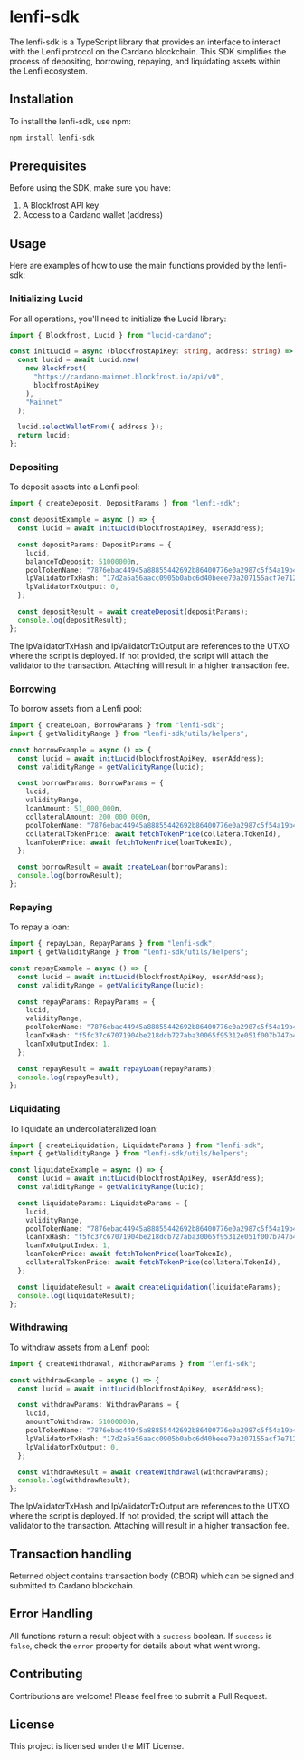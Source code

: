 # lenfi-sdk

The lenfi-sdk is a TypeScript library that provides an interface to interact with the Lenfi protocol on the Cardano blockchain. This SDK simplifies the process of depositing, borrowing, repaying, and liquidating assets within the Lenfi ecosystem.

## Installation

To install the lenfi-sdk, use npm:

```bash
npm install lenfi-sdk
```

## Prerequisites

Before using the SDK, make sure you have:

1. A Blockfrost API key
2. Access to a Cardano wallet (address)

## Usage

Here are examples of how to use the main functions provided by the lenfi-sdk:

### Initializing Lucid

For all operations, you'll need to initialize the Lucid library:

```typescript
import { Blockfrost, Lucid } from "lucid-cardano";

const initLucid = async (blockfrostApiKey: string, address: string) => {
  const lucid = await Lucid.new(
    new Blockfrost(
      "https://cardano-mainnet.blockfrost.io/api/v0",
      blockfrostApiKey
    ),
    "Mainnet"
  );

  lucid.selectWalletFrom({ address });
  return lucid;
};
```

### Depositing

To deposit assets into a Lenfi pool:

```typescript
import { createDeposit, DepositParams } from "lenfi-sdk";

const depositExample = async () => {
  const lucid = await initLucid(blockfrostApiKey, userAddress);

  const depositParams: DepositParams = {
    lucid,
    balanceToDeposit: 51000000n,
    poolTokenName: "7876ebac44945a88855442692b86400776e0a2987c5f54a19b457d86",
    lpValidatorTxHash: "17d2a5a56aacc0905b0abc6d40beee70a207155acf7e712f18d0c59c95fc5cba",
    lpValidatorTxOutput: 0,
  };

  const depositResult = await createDeposit(depositParams);
  console.log(depositResult);
};
```
The lpValidatorTxHash and lpValidatorTxOutput are references to the UTXO where the script is deployed. If not provided, the script will attach the validator to the transaction. Attaching will result in a higher transaction fee.

### Borrowing

To borrow assets from a Lenfi pool:

```typescript
import { createLoan, BorrowParams } from "lenfi-sdk";
import { getValidityRange } from "lenfi-sdk/utils/helpers";

const borrowExample = async () => {
  const lucid = await initLucid(blockfrostApiKey, userAddress);
  const validityRange = getValidityRange(lucid);

  const borrowParams: BorrowParams = {
    lucid,
    validityRange,
    loanAmount: 51_000_000n,
    collateralAmount: 200_000_000n,
    poolTokenName: "7876ebac44945a88855442692b86400776e0a2987c5f54a19b457d86",
    collateralTokenPrice: await fetchTokenPrice(collateralTokenId),
    loanTokenPrice: await fetchTokenPrice(loanTokenId),
  };

  const borrowResult = await createLoan(borrowParams);
  console.log(borrowResult);
};
```

### Repaying

To repay a loan:

```typescript
import { repayLoan, RepayParams } from "lenfi-sdk";
import { getValidityRange } from "lenfi-sdk/utils/helpers";

const repayExample = async () => {
  const lucid = await initLucid(blockfrostApiKey, userAddress);
  const validityRange = getValidityRange(lucid);

  const repayParams: RepayParams = {
    lucid,
    validityRange,
    poolTokenName: "7876ebac44945a88855442692b86400776e0a2987c5f54a19b457d86",
    loanTxHash: "f5fc37c67071904be218dcb727aba30065f95312e051f007b747b43495af9b92",
    loanTxOutputIndex: 1,
  };

  const repayResult = await repayLoan(repayParams);
  console.log(repayResult);
};
```

### Liquidating

To liquidate an undercollateralized loan:

```typescript
import { createLiquidation, LiquidateParams } from "lenfi-sdk";
import { getValidityRange } from "lenfi-sdk/utils/helpers";

const liquidateExample = async () => {
  const lucid = await initLucid(blockfrostApiKey, userAddress);
  const validityRange = getValidityRange(lucid);

  const liquidateParams: LiquidateParams = {
    lucid,
    validityRange,
    poolTokenName: "7876ebac44945a88855442692b86400776e0a2987c5f54a19b457d86",
    loanTxHash: "f5fc37c67071904be218dcb727aba30065f95312e051f007b747b43495af9b92",
    loanTxOutputIndex: 1,
    loanTokenPrice: await fetchTokenPrice(loanTokenId),
    collateralTokenPrice: await fetchTokenPrice(collateralTokenId),
  };

  const liquidateResult = await createLiquidation(liquidateParams);
  console.log(liquidateResult);
};
```

### Withdrawing

To withdraw assets from a Lenfi pool:

```typescript
import { createWithdrawal, WithdrawParams } from "lenfi-sdk";

const withdrawExample = async () => {
  const lucid = await initLucid(blockfrostApiKey, userAddress);

  const withdrawParams: WithdrawParams = {
    lucid,
    amountToWithdraw: 51000000n,
    poolTokenName: "7876ebac44945a88855442692b86400776e0a2987c5f54a19b457d86",
    lpValidatorTxHash: "17d2a5a56aacc0905b0abc6d40beee70a207155acf7e712f18d0c59c95fc5cba",
    lpValidatorTxOutput: 0,
  };

  const withdrawResult = await createWithdrawal(withdrawParams);
  console.log(withdrawResult);
};
```
The lpValidatorTxHash and lpValidatorTxOutput are references to the UTXO where the script is deployed. If not provided, the script will attach the validator to the transaction. Attaching will result in a higher transaction fee.

## Transaction handling
Returned object contains transaction body (CBOR) which can be signed and submitted to Cardano blockchain.

## Error Handling

All functions return a result object with a `success` boolean. If `success` is `false`, check the `error` property for details about what went wrong.

## Contributing

Contributions are welcome! Please feel free to submit a Pull Request.

## License

This project is licensed under the MIT License.